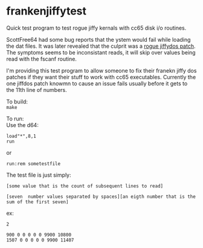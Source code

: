 # frankenjiffytest
Quick test program to test rogue jiffy kernals with cc65 disk i/o routines.

ScottFree64 had some bug reports that the ystem would fail while loading the dat files. It was later revealed that the culprit was a [rogue jiffydos patch](https://csdb.dk/release/?id=137938). The symptoms seems to be inconsistant reads, it will skip over values being read with the fscanf routine.   

I'm providing this test program to allow someone to fix their franekn jiffy dos patches if they want their stuff to work with cc65 executables.  Currently the one jiffdos patch knowmn to cause an issue fails usually before it gets to the 11th line of numbers.

To build:  
`make`

To run:  
Use the d64:
```
load"*",8,1
run
```
or  
```
run:rem sometestfile
```

The test file is just simply:
```
[some value that is the count of subsequent lines to read]

[seven  number values separated by spaces][an eigth number that is the sum of the first seven]
```
ex:
```
2

900 0 0 0 0 0 9900 10800
1507 0 0 0 0 0 9900 11407
```
